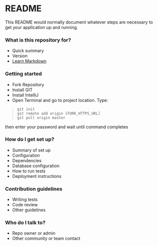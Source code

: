# README #

This README would normally document whatever steps are necessary to get your application up and running.

### What is this repository for? ###

* Quick summary
* Version
* [Learn Markdown](https://bitbucket.org/tutorials/markdowndemo)

### Getting started ###
* Fork Repository
* Install GIT
* Install IntelliJ
* Open Terminal and go to project location. Type:
> ~~~~
> git init
> git remote add origin [FORK_HTTPS_URL]
> git pull origin master
> ~~~~
then enter your password and wait until command completes


### How do I get set up? ###

* Summary of set up
* Configuration
* Dependencies
* Database configuration
* How to run tests
* Deployment instructions

### Contribution guidelines ###

* Writing tests
* Code review
* Other guidelines

### Who do I talk to? ###

* Repo owner or admin
* Other community or team contact